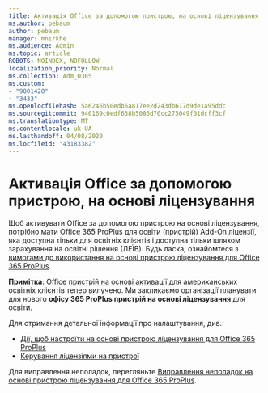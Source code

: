 ```yaml
---
title: Активація Office за допомогою пристрою, на основі ліцензування
ms.author: pebaum
author: pebaum
manager: mnirkhe
ms.audience: Admin
ms.topic: article
ROBOTS: NOINDEX, NOFOLLOW
localization_priority: Normal
ms.collection: Adm_O365
ms.custom:
- "9001420"
- "3433"
ms.openlocfilehash: 5a6246b50edb6a817ee2d243db617d9de1a95ddc
ms.sourcegitcommit: 940169c0edf638b5086d70cc275049f01dcff3cf
ms.translationtype: MT
ms.contentlocale: uk-UA
ms.lasthandoff: 04/08/2020
ms.locfileid: "43183382"
---
```

# <a name="activating-office-using-device-based-licensing"></a>Активація Office за допомогою пристрою, на основі ліцензування

Щоб активувати Office за допомогою пристрою на основі ліцензування, потрібно мати Office 365 ProPlus для освіти (пристрій) Add-On ліцензії, яка доступна тільки для освітніх клієнтів і доступна тільки шляхом зарахування на освітні рішення (ЛЕЇВ). Будь ласка, ознайомтеся з [вимогами до використання на основі пристрою ліцензування для Office 365 ProPlus](https://docs.microsoft.com/deployoffice/device-based-licensing#requirements-for-using-device-based-licensing-for-office-365-proplus).

**Примітка**: Office [пристрій на основі активації](https://aka.ms/officedba) для американських освітніх клієнтів тепер вилучено. Ми закликаємо організації планувати для нового **офісу 365 ProPlus пристрій на основі ліцензування** для освіти.

Для отримання детальної інформації про налаштування, див.:
- [Дії, щоб настроїти на основі пристрою ліцензування для Office 365 ProPlus](https://docs.microsoft.com/deployoffice/device-based-licensing#steps-to-configure-device-based-licensing-for-office-365-proplus)
- [Керування ліцензіями на пристрої](https://docs.microsoft.com/Office365/Admin/misc/manage-licenses-for-devices)

Для виправлення неполадок, перегляньте [Виправлення неполадок на основі пристрою ліцензування для Office 365 ProPlus](https://docs.microsoft.com/deployoffice/device-based-licensing#troubleshoot-device-based-licensing-for-office-365-proplus).